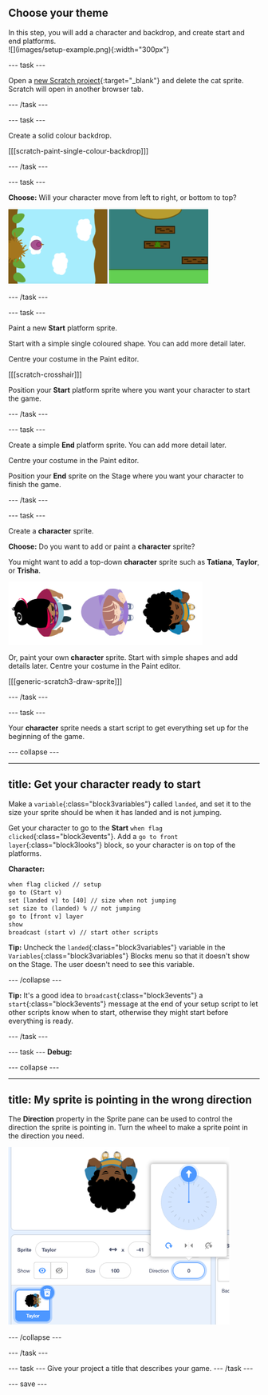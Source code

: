 ## Choose your theme

<div style="display: flex; flex-wrap: wrap">
<div style="flex-basis: 200px; flex-grow: 1; margin-right: 15px;">
In this step, you will add a character and backdrop, and create start and end platforms. 
</div>
<div>
![](images/setup-example.png){:width="300px"}
</div>
</div>

--- task ---

Open a [new Scratch project](http://rpf.io/scratch-new){:target="_blank"} and delete the cat sprite. Scratch will open in another browser tab.

--- /task ---

--- task ---

Create a solid colour backdrop.

[[[scratch-paint-single-colour-backdrop]]]

--- /task ---

--- task ---

**Choose:** Will your character move from left to right, or bottom to top?

![](images/direction-examples.png)

--- /task ---

--- task ---

Paint a new **Start** platform sprite.

Start with a simple single coloured shape. You can add more detail later.

Centre your costume in the Paint editor.

[[[scratch-crosshair]]]

Position your **Start** platform sprite where you want your character to start the game.

--- /task ---

--- task ---

Create a simple **End** platform sprite. You can add more detail later.

Centre your costume in the Paint editor.

Position your **End** sprite on the Stage where you want your character to finish the game.

--- /task ---

--- task ---

Create a **character** sprite.

**Choose:** Do you want to add or paint a **character** sprite?

You might want to add a top-down **character** sprite such as **Tatiana**, **Taylor**, or **Trisha**.

![Image of the top down sprites available in scratch](images/top-down-sprites.png)

Or, paint your own **character** sprite. Start with simple shapes and add details later. Centre your costume in the Paint editor.

[[[generic-scratch3-draw-sprite]]]

--- /task ---

--- task ---

Your **character** sprite needs a start script to get everything set up for the beginning of the game.

--- collapse ---

---
title: Get your character ready to start
---

Make a `variable`{:class="block3variables"} called `landed`, and set it to the size your sprite should be when it has landed and is not jumping.

Get your character to go to the **Start** `when flag clicked`{:class="block3events"}. Add a `go to front layer`{:class="block3looks"} block, so your character is on top of the platforms.

**Character:**

```blocks3
when flag clicked // setup
go to (Start v)
set [landed v] to [40] // size when not jumping
set size to (landed) % // not jumping
go to [front v] layer
show
broadcast (start v) // start other scripts
```

**Tip:** Uncheck the `landed`{:class="block3variables"} variable in the `Variables`{:class="block3variables"} Blocks menu so that it doesn't show on the Stage. The user doesn't need to see this variable.

--- /collapse ---

**Tip:** It's a good idea to `broadcast`{:class="block3events"} a `start`{:class="block3events"} message at the end of your setup script to let other scripts know when to start, otherwise they might start before everything is ready.

--- /task ---

--- task --- **Debug:**

--- collapse ---

---
title: My sprite is pointing in the wrong direction
---

The **Direction** property in the Sprite pane can be used to control the direction the sprite is pointing in. Turn the wheel to make a sprite point in the direction you need.

![The sprite pane with direction property selected. A pop up menu is shown with a direction wheel used for adjusting the direction the sprite is pointing.](images/direction-property.png)

--- /collapse ---

--- /task ---

--- task --- Give your project a title that describes your game. --- /task ---

--- save ---
